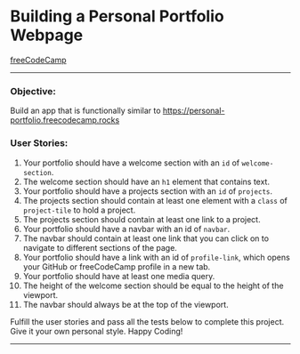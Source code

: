 # Building a Personal Portfolio Webpage
[freeCodeCamp](https://www.freecodecamp.org/)

---

### **Objective:**
 Build an app that is functionally similar to https://personal-portfolio.freecodecamp.rocks

### **User Stories:**
1. Your portfolio should have a welcome section with an `id` of `welcome-section`.
2. The welcome section should have an `h1` element that contains text.
3. Your portfolio should have a projects section with an `id` of `projects`.
4. The projects section should contain at least one element with a `class` of `project-tile` to hold a project.
5. The projects section should contain at least one link to a project.
6. Your portfolio should have a navbar with an id of `navbar`.
7. The navbar should contain at least one link that you can click on to navigate to different sections of the page.
8. Your portfolio should have a link with an id of `profile-link`, which opens your GitHub or freeCodeCamp profile in a new tab.
9. Your portfolio should have at least one media query.
10. The height of the welcome section should be equal to the height of the viewport.
11. The navbar should always be at the top of the viewport.

 Fulfill the user stories and pass all the tests below to complete this project. Give it your own personal style. Happy Coding!

 ---